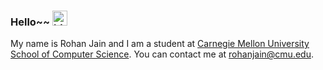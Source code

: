 
### Hello~~ <img src="https://user-images.githubusercontent.com/1303154/88677602-1635ba80-d120-11ea-84d8-d263ba5fc3c0.gif" width="24px" alt="hi">

My name is Rohan Jain and I am a student at [Carnegie Mellon University School of Computer Science](https://www.cs.cmu.edu/). You can contact me at rohanjain@cmu.edu.



<!-- ### More about my coding life

![rjain37's github stats](https://github-readme-stats.vercel.app/api?username=rjain37&count_private=true&show_icons=true&theme=dark)

[//]: <> [![GitHub Streak](https://github-readme-streak-stats.herokuapp.com?user=rjain37&theme=dark)](https://git.io/streak-stats) -->

